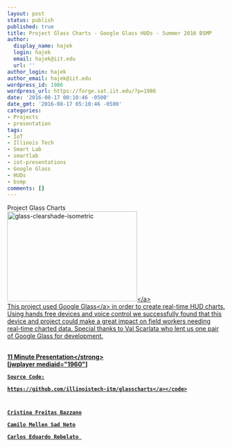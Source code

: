 ```yaml
---
layout: post
status: publish
published: true
title: Project Glass Charts - Google Glass HUDs - Summer 2016 BSMP
author:
  display_name: hajek
  login: hajek
  email: hajek@iit.edu
  url: ''
author_login: hajek
author_email: hajek@iit.edu
wordpress_id: 1986
wordpress_url: https://forge.sat.iit.edu/?p=1986
date: '2016-08-17 00:10:46 -0500'
date_gmt: '2016-08-17 05:10:46 -0500'
categories:
- Projects
- presentation
tags:
- IoT
- Illinois Tech
- Smart Lab
- smartlab
- iot-presentations
- Google Glass
- HUDs
- bsmp
comments: []
---
```

<p>Project Glass Charts<br />
<a href="https:&#47;&#47;forge.sat.iit.edu&#47;wp-content&#47;uploads&#47;2014&#47;05&#47;glass-clearshade-isometric.jpg"><img src="https:&#47;&#47;forge.sat.iit.edu&#47;wp-content&#47;uploads&#47;2014&#47;05&#47;glass-clearshade-isometric-300x207.jpg" alt="glass-clearshade-isometric" width="300" height="207" class="aligncenter size-medium wp-image-1091" &#47;><&#47;a><br />
This project used <a href="http:&#47;&#47;www.google.com&#47;glass&#47;start&#47;">Google Glass<&#47;a> in order to create real-time HUD charts.  Using hands free devices and voice control we successfully found that this device and project could make a great impact on field workers needing real-time charted data.  Special thanks to Val Scarlata who lent us one pair of Google Glass for development.</p>
<p><strong><br />
11 Minute Presentation<&#47;strong><br />
[jwplayer mediaid="1960"]</p>
<p><code>Source Code:<br />
<a href="https:&#47;&#47;github.com&#47;illinoistech-itm&#47;glasscharts">https:&#47;&#47;github.com&#47;illinoistech-itm&#47;glasscharts<&#47;a><&#47;code></p>
<p>Cristina Freitas Bazzano<br />
Camilo Mellen Sad Neto<br />
Carlos Eduardo Rebelato </p>
